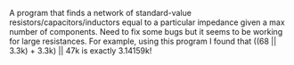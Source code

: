 A program that finds a network of standard-value resistors/capacitors/inductors equal to a particular impedance given a max number of components. Need to fix some bugs but it seems to be working for large resistances. For example, using this program I found that ((68 || 3.3k) + 3.3k) || 47k is exactly 3.14159k!

